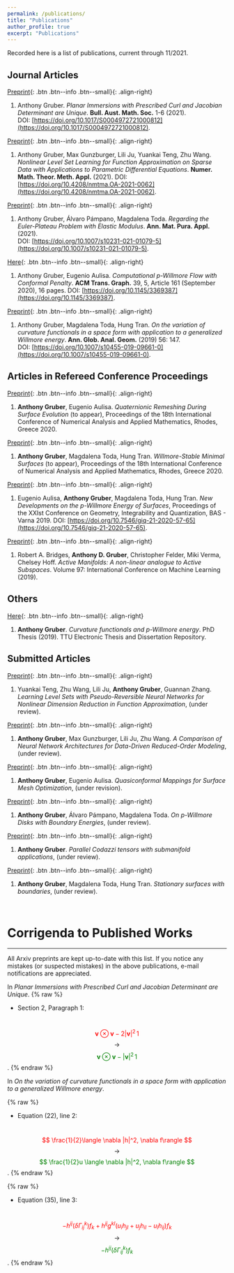 ```yaml
---
permalink: /publications/
title: "Publications"
author_profile: true
excerpt: "Publications"
---
```


Recorded here is a list of publications, current through 11/2021.

## Journal Articles
[Preprint](https://arxiv.org/abs/2107.13707#){: .btn .btn--info .btn--small}{: .align-right}
1.  Anthony Gruber.  *Planar Immersions with Prescribed Curl and Jacobian Determinant are Unique*.  **Bull. Aust. Math. Soc.** 1-6 (2021).  
DOI: [https://doi.org/10.1017/S0004972721000812](https://doi.org/10.1017/S0004972721000812).

[Preprint](https://arxiv.org/abs/2104.14072#){: .btn .btn--info .btn--small}{: .align-right}
1.  Anthony Gruber, Max Gunzburger, Lili Ju, Yuankai Teng, Zhu Wang.  *Nonlinear Level Set Learning for Function Approximation on Sparse Data with Applications to Parametric Differential Equations*.  **Numer. Math. Theor. Meth. Appl.** (2021).  DOI: [https://doi.org/10.4208/nmtma.OA-2021-0062](https://doi.org/10.4208/nmtma.OA-2021-0062).

[Preprint](https://arxiv.org/abs/2010.00149#){: .btn .btn--info .btn--small}{: .align-right}
1.  Anthony Gruber, Álvaro Pámpano, Magdalena Toda.  *Regarding the Euler-Plateau Problem with Elastic Modulus*. **Ann. Mat. Pura. Appl.** (2021).  
DOI: [https://doi.org/10.1007/s10231-021-01079-5](https://doi.org/10.1007/s10231-021-01079-5).

[Here](https://dl.acm.org/doi/10.1145/3369387?cid=99659571076){: .btn .btn--info .btn--small}{: .align-right}
1.  Anthony Gruber, Eugenio Aulisa.  *Computational p-Willmore Flow with Conformal Penalty*. **ACM Trans. Graph.** 39, 5, Article 161 (September 2020), 16 pages. DOI: [https://doi.org/10.1145/3369387](https://doi.org/10.1145/3369387).

[Preprint](https://arxiv.org/abs/1905.01759#){: .btn .btn--info .btn--small}{: .align-right}
1.  Anthony Gruber, Magdalena Toda, Hung Tran.  *On the variation of curvature functionals in a space form with application to a generalized Willmore energy*. **Ann. Glob. Anal. Geom.** (2019) 56: 147.  
DOI: [https://doi.org/10.1007/s10455-019-09661-0](https://doi.org/10.1007/s10455-019-09661-0).

## Articles in Refereed Conference Proceedings
[Preprint](/files/preprints/QRDSE.pdf){: .btn .btn--info .btn--small}{: .align-right}
1.  **Anthony Gruber**, Eugenio Aulisa.  *Quaternionic Remeshing During Surface Evolution* (to appear), Proceedings of the 18th International Conference of Numerical Analysis and Applied Mathematics, Rhodes, Greece 2020.

[Preprint](/files/preprints/WSMS.pdf){: .btn .btn--info .btn--small}{: .align-right}
1.  **Anthony Gruber**, Magdalena Toda, Hung Tran.  *Willmore-Stable Minimal Surfaces* (to appear), Proceedings of the 18th International Conference of Numerical Analysis and Applied Mathematics, Rhodes, Greece 2020.

[Preprint](/files/preprints/PWillmoreGIQ.pdf){: .btn .btn--info .btn--small}{: .align-right}
1.  Eugenio Aulisa, **Anthony Gruber**, Magdalena Toda, Hung Tran.  *New Developments on the p-Willmore Energy of Surfaces*, Proceedings of the XXIst Conference on Geometry, Integrability and Quantization, BAS - Varna 2019.  DOI: [https://doi.org/10.7546/giq-21-2020-57-65](https://doi.org/10.7546/giq-21-2020-57-65).

[Preprint](https://arxiv.org/abs/1904.13386#){: .btn .btn--info .btn--small}{: .align-right}
1.  Robert A. Bridges, **Anthony D. Gruber**, Christopher Felder, Miki Verma, Chelsey Hoff.  *Active Manifolds: A non-linear analogue to Active Subspaces*. Volume 97: International Conference on Machine Learning (2019).

## Others
[Here](https://ttu-ir.tdl.org/handle/2346/85351#){: .btn .btn--info .btn--small}{: .align-right}
1.  **Anthony Gruber**.  *Curvature functionals and p-Willmore energy*.  PhD Thesis (2019).  TTU Electronic Thesis and Dissertation Repository.

## Submitted Articles
[Preprint](/files/preprints/pseudo_rev_NN.pdf){: .btn .btn--info .btn--small}{: .align-right}
1.  Yuankai Teng, Zhu Wang, Lili Ju, **Anthony Gruber**, Guannan Zhang.  *Learning Level Sets with Pseudo-Reversible Neural Networks for Nonlinear Dimension Reduction in Function Approximation*, (under review).

[Preprint](https://arxiv.org/abs/2110.03442#){: .btn .btn--info .btn--small}{: .align-right}
1.  **Anthony Gruber**, Max Gunzburger, Lili Ju, Zhu Wang.  *A Comparison of Neural Network Architectures for Data-Driven Reduced-Order Modeling*, (under review).

[Preprint](/files/preprints/QC_paper.pdf){: .btn .btn--info .btn--small}{: .align-right}
1.  **Anthony Gruber**, Eugenio Aulisa.  *Quasiconformal Mappings for Surface Mesh Optimization*, (under revision).

[Preprint](https://arxiv.org/abs/2110.14778#){: .btn .btn--info .btn--small}{: .align-right}
1.  **Anthony Gruber**, Álvaro Pámpano, Magdalena Toda.  *On p-Willmore Disks with Boundary Energies*, (under review).

[Preprint](https://arxiv.org/abs/2004.03103#){: .btn .btn--info .btn--small}{: .align-right}
1.  **Anthony Gruber**.  *Parallel Codazzi tensors with submanifold applications*, (under review).

[Preprint](https://arxiv.org/abs/1912.07103#){: .btn .btn--info .btn--small}{: .align-right}
1.  **Anthony Gruber**, Magdalena Toda, Hung Tran.  *Stationary surfaces with boundaries*, (under review).


&nbsp;
# Corrigenda to Published Works
---
All Arxiv preprints are kept up-to-date with this list.  If you notice any mistakes (or suspected mistakes) in the above publications, e-mail notifications are appreciated.

In *Planar Immersions with Prescribed Curl and Jacobian Determinant are Unique*.
{% raw %}
- Section 2, Paragraph 1:

&nbsp; &nbsp; &nbsp; &nbsp; &nbsp; &nbsp; &nbsp; &nbsp; &nbsp; &nbsp; <span style="color:red"> $$ \mathbf{v} \otimes \mathbf{v} - 2|\mathbf{v}|^2\,1 $$ </span> $$ \,\,\longrightarrow\,\, $$ <span style="color:green"> $$ \mathbf{v} \otimes \mathbf{v} - |\mathbf{v}|^2\,1 $$ </span>.
{% endraw %}

In *On the variation of curvature functionals in a space form with application to a generalized Willmore energy*.

{% raw %}
- Equation (22), line 2:

&nbsp; &nbsp; &nbsp; &nbsp; &nbsp; &nbsp; &nbsp; &nbsp; &nbsp; &nbsp; <span style="color:red"> $$ \frac{1}{2}\langle \nabla |h|^2, \nabla f\rangle $$ </span> $$ \,\,\longrightarrow\,\, $$ <span style="color:green"> $$ \frac{1}{2}u \langle \nabla |h|^2, \nabla f\rangle $$ </span>.
{% endraw %}

{% raw %}
- Equation (35), line 3:

&nbsp; &nbsp; &nbsp; &nbsp; &nbsp; &nbsp; &nbsp; &nbsp; &nbsp; &nbsp; <span style="color:red"> $$ - h^{ij}(\delta\Gamma^k_{ij})f_k + h^{ij}g^{kl}(u_ih_{jl}+u_jh_{il}-u_lh_{ij})f_k $$ </span> $$ \,\,\longrightarrow\,\, $$ <span style="color:green"> $$ -h^{ij}(\delta\Gamma^k_{ij})f_k $$ </span>.
{% endraw %}
